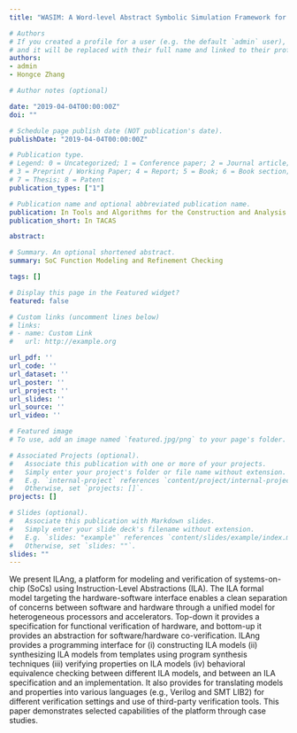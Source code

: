 ```yaml
---
title: "WASIM: A Word-level Abstract Symbolic Simulation Framework for Hardware Formal Verification"

# Authors
# If you created a profile for a user (e.g. the default `admin` user), write the username (folder name) here 
# and it will be replaced with their full name and linked to their profile.
authors:
- admin
- Hongce Zhang

# Author notes (optional)

date: "2019-04-04T00:00:00Z"
doi: ""

# Schedule page publish date (NOT publication's date).
publishDate: "2019-04-04T00:00:00Z"

# Publication type.
# Legend: 0 = Uncategorized; 1 = Conference paper; 2 = Journal article;
# 3 = Preprint / Working Paper; 4 = Report; 5 = Book; 6 = Book section;
# 7 = Thesis; 8 = Patent
publication_types: ["1"]

# Publication name and optional abbreviated publication name.
publication: In Tools and Algorithms for the Construction and Analysis of Systems
publication_short: In TACAS

abstract: 

# Summary. An optional shortened abstract.
summary: SoC Function Modeling and Refinement Checking

tags: []

# Display this page in the Featured widget?
featured: false

# Custom links (uncomment lines below)
# links:
# - name: Custom Link
#   url: http://example.org

url_pdf: ''
url_code: ''
url_dataset: ''
url_poster: ''
url_project: ''
url_slides: ''
url_source: ''
url_video: ''

# Featured image
# To use, add an image named `featured.jpg/png` to your page's folder. 

# Associated Projects (optional).
#   Associate this publication with one or more of your projects.
#   Simply enter your project's folder or file name without extension.
#   E.g. `internal-project` references `content/project/internal-project/index.md`.
#   Otherwise, set `projects: []`.
projects: []

# Slides (optional).
#   Associate this publication with Markdown slides.
#   Simply enter your slide deck's filename without extension.
#   E.g. `slides: "example"` references `content/slides/example/index.md`.
#   Otherwise, set `slides: ""`.
slides: ""
---
```



We present ILAng, a platform for modeling and verification
of systems-on-chip (SoCs) using Instruction-Level Abstractions (ILA).
The ILA formal model targeting the hardware-software interface enables
a clean separation of concerns between software and hardware through
a unified model for heterogeneous processors and accelerators. Top-down it provides a specification for functional verification of hardware,
and bottom-up it provides an abstraction for software/hardware co-verification. ILAng provides a programming interface for (i) constructing
ILA models (ii) synthesizing ILA models from templates using program
synthesis techniques (iii) verifying properties on ILA models (iv) behavioral equivalence checking between different ILA models, and between an
ILA specification and an implementation. It also provides for translating models and properties into various languages (e.g., Verilog and SMT
LIB2) for different verification settings and use of third-party verification tools. This paper demonstrates selected capabilities of the platform through case studies.